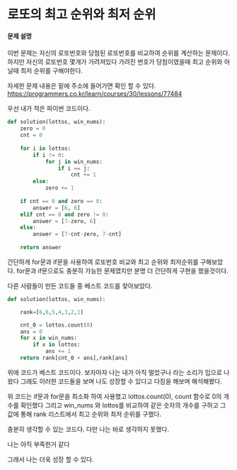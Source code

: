 # 로또의 최고 순위와 최저 순위
#### 문제 설명
이번 문제는 자신의 로또번호와 당첨된 로또번호를 비교하여 순위를 계산하는 문제이다.
하지만 자신의 로또번호 몇개가 가려져있다 가려진 번호가 당첨이였을때 최고 순위와
아닐때 최저 순위를 구해야한다. 
 
자세한 문제 내용은 밑에 주소에 들어가면 확인 할 수 있다.
https://programmers.co.kr/learn/courses/30/lessons/77484

우선 내가 적은 파이썬 코드이다.
```python
def solution(lottos, win_nums):
    zero = 0
    cnt = 0
    
    for i in lottos:
        if i != 0:
            for j in win_nums:
                if i == j:
                    cnt += 1
        else:
            zero += 1
            
    if cnt == 0 and zero == 0:
        answer = [6, 6]
    elif cnt == 0 and zero != 0:
        answer = [7-zero, 6]
    else:
        answer = [7-cnt-zero, 7-cnt]
    
    return answer
```
간단하게 for문과 if문을 사용하여 로또번호 비교와 최고 순위와 최저순위를 구해보았다.
for문과 if문으로도 충분히 가능한 문제였지만 분명 더 간단하게 구현을 했을것이다.

다른 사람들이 만든 코드들 중 베스트 코드를 찾아보았다.

```python
def solution(lottos, win_nums):

    rank=[6,6,5,4,3,2,1]

    cnt_0 = lottos.count(0)
    ans = 0
    for x in win_nums:
        if x in lottos:
            ans += 1
    return rank[cnt_0 + ans],rank[ans]
```
위에 코드가 베스트 코드이다.
보자마자 나는 내가 아직 멀었구나 라는 소리가 입으로 나왔다
그래도 이러한 코드들을 보며 나도 성장할 수 있다고 다짐을 해보며 해석해봤다.

위 코드는 if문과 for문을 최소화 하여 사용했고
lottos.count(0), count 함수로 0의 개수를 확인했다
그리고 win_nums 와 lottos를 비교하여 같은 숫자의 개수를 구하고
그 값에 통해 rank 리스트에서 최고 순위와 최저 순위를 구했다.

충분히 생각할 수 있는 코드다. 다만 나는 바로 생각하지 못했다.

나는 아직 부족한거 같다

그래서 나는 더욱 성장 할 수 있다.